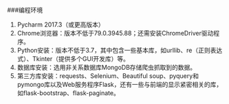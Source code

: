 ###编程环境
1. Pycharm 2017.3（或更高版本）
2. Chrome浏览器：版本不低于79.0.3945.88；还需安装ChromeDriver驱动程序。
3. Python安装：版本不低于3.7，其中包含一些基本库，如urllib、re（正则表达式）、Tkinter（提供多个GUI开发库）等。
4. 数据库安装：选用非关系数据库MongoDB存储爬虫抓取到的数据。
5. 第三方库安装：requests、Selenium、Beautiful soup、pyquery和pymongo库以及Web服务程序Flask，还有一些与前端的显示紧密相关的库，如flask-bootstrap、flask-paginate。